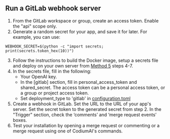 ## Run a GitLab webhook server

1. From the GitLab workspace or group, create an access token. Enable the "api" scope only.
2. Generate a random secret for your app, and save it for later. For example, you can use:

```
WEBHOOK_SECRET=$(python -c "import secrets; print(secrets.token_hex(10))")
```
3. Follow the instructions to build the Docker image, setup a secrets file and deploy on your own server from [Method 5](#run-as-a-github-app) steps 4-7.
4. In the secrets file, fill in the following:
    - Your OpenAI key.
    - In the [gitlab] section, fill in personal_access_token and shared_secret. The access token can be a personal access token, or a group or project access token.
    - Set deployment_type to 'gitlab' in [configuration.toml](./pr_agent/settings/configuration.toml)
5. Create a webhook in GitLab. Set the URL to the URL of your app's server. Set the secret token to the generated secret from step 2.
In the "Trigger" section, check the ‘comments’ and ‘merge request events’ boxes.
6. Test your installation by opening a merge request or commenting or a merge request using one of CodiumAI's commands.